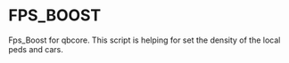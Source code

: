 # FPS_BOOST
Fps_Boost for qbcore. This script is helping for set the density of the local peds and cars.
